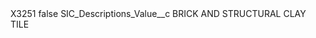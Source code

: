 <?xml version="1.0" encoding="UTF-8"?>
<CustomMetadata xmlns="http://soap.sforce.com/2006/04/metadata" xmlns:xsi="http://www.w3.org/2001/XMLSchema-instance" xmlns:xsd="http://www.w3.org/2001/XMLSchema">
    <label>X3251</label>
    <protected>false</protected>
    <values>
        <field>SIC_Descriptions_Value__c</field>
        <value xsi:type="xsd:string">BRICK AND STRUCTURAL CLAY TILE</value>
    </values>
</CustomMetadata>
